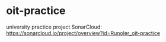 # oit-practice
university practice project
SonarCloud: https://sonarcloud.io/project/overview?id=Runoler_oit-practice
